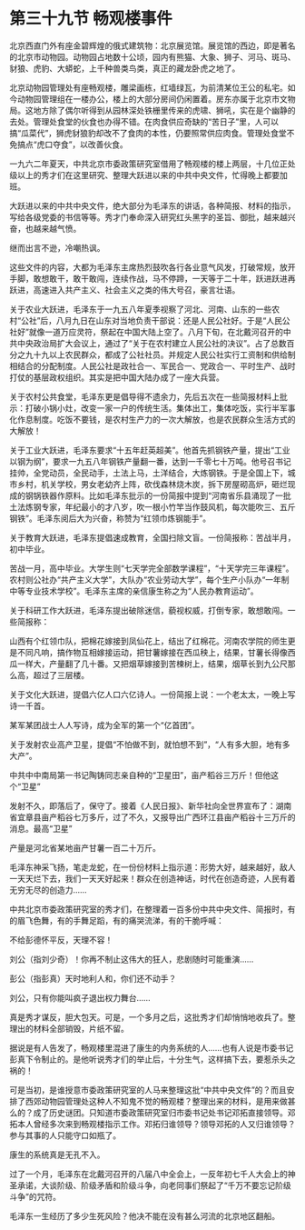 # 第三十九节 畅观楼事件

北京西直门外有座金碧辉煌的俄式建筑物：北京展览馆。展览馆的西边，即是著名的北京市动物园。动物园占地数十公顷，园内有熊猫、大象、狮子、河马、斑马、豺狼、虎豹、大蟒蛇，上千种兽类鸟类，真正的藏龙卧虎之地了。

北京动物园管理处有座畅观楼，雕梁画栋，红墙绿瓦，为前清某位王公的私宅。如今动物园管理组在一楼办公，楼上的大部分房间仍闲置着。房东亦属于北京市文物局。这地方除了偶尔听得到从园林深处铁栅里传来的虎啸、狮吼，实在是个幽静的去处。管理处食堂的伙食也办得不错。在肉食供应奇缺的“苦日子”里，人可以搞“瓜菜代”，狮虎豺狼豹却改不了食肉的本性，仍要照常供应肉食。管理处食堂不免搞点“虎口夺食”，以改善伙食。

一九六二年夏天，中共北京市委政策研究室借用了畅观楼的楼上两层，十几位正处级以上的秀才们在这里研究、整理大跃进以来的中共中央文件，忙得晚上都要加班。

大跃进以来的中共中央文件，绝大部分为毛泽东的讲话，各种简报、材料的指示，写给各级党委的书信等等。秀才门奉命深入研究红头黑字的圣旨、御批，越来越兴奋，也越来越气愤。

继而出言不逊，冷嘲热讽。

这些文件的内容，大都为毛泽东主席热烈鼓吹各行各业意气风发，打破常规，放开手脚，敢想敢干，敢干敢闯，连续作战，马不停蹄，一天等于二十年，跃进跃进再跃进，高速进入共产主义、社会主义之类的伟大号召，豪言壮语。

关于农业大跃进，毛泽东于一九五八年夏季视察了河北、河南、山东的一些农村“公社”后，八月九日在山东对当地负责干部说：还是人民公社好。于是“人民公社好”就像一道万应灵符，祭起在中国大陆上空了。八月下旬，在北戴河召开的中共中央政治局扩大会议上，通过了“关于在农村建立人民公社的决议”。占了总数百分之九十九以上农民群众，都成了公社社员。并规定人民公社实行工资制和供给制相结合的分配制度。人民公社是政社合一、军民合一、党政合一、平时生产、战时打仗的基层政权组织。其实是把中国大陆办成了一座大兵营。

关于农村公共食堂，毛泽东更是倡导得不遗余力，先后五次在一些简报材料上批示：打破小锅小灶，改变一家一户的传统生活。集体出工，集体吃饭，实行半军事化作息制度。吃饭不要钱，是农村生产力的一次大解放，也是农民群众生活方式的大解放！

关于工业大跃进，毛泽东要求“十五年赶英超美”。他首先抓钢铁产量，提出“工业以钢为纲”，要求一九五八年钢铁产量翻一番，达到一千零七十万吨。他号召书记挂帅，全党动员，全民动手，土法上马，土洋结合，大炼钢铁。于是全国上下，城市乡村，机关学校，男女老幼齐上阵，砍伐森林烧木炭，拆下房屋砌高炉，砸烂现成的钢锅铁器作原料。比如毛泽东批示的一份简报中提到“河南省乐县涌现了一批土法炼钢专家，年纪最小的才八岁，吹一根小竹竿当作鼓风机，每次能吹三、五斤钢铁”。毛泽东阅后大为兴奋，称赞为“红领巾炼钢能手”。

关于教育大跃进，毛泽东提倡速成教育，全国扫除文盲。一份简报称：苦战半月，初中毕业。

苦战一月，高中毕业。大学生则“七天学完全部数学课程”，“十天学完三年课程”。农村则公社办“共产主义大学”，大队办“农业劳动大学”，每个生产小队办“一年制中等专业技术学校”。毛泽东主席的亲信康生称之为“人民办教育运动”。

关于科研工作大跃进，毛泽东提出破除迷信，藐视权威，打倒专家，敢想敢闯。一些简报称：

山西有个红领巾队，把棉花嫁接到凤仙花上，结出了红棉花。河南农学院的师生更是不同凡响，搞作物互相嫁接运动，把甘薯嫁接在西瓜秧上，结果，甘薯长得像西瓜一样大，产量翻了几十番。又把烟草嫁接到苦楝树上，结果，烟草长到九公尺那么高，超过了三层楼。

关于文化大跃进，提倡六亿人口六亿诗人。一份简报上说：一个老太太，一晚上写诗一千首。

某军某团战士人人写诗，成为全军的第一个“亿首团”。

关于发射农业高产卫星，提倡“不怕做不到，就怕想不到”，“人有多大胆，地有多大产”。

中共中中南局第一书记陶铸同志亲自种的“卫星田”，亩产稻谷三万斤！但他这个“卫星”

发射不久，即落后了，保守了。接着《人民日报》、新华社向全世界宣布了：湖南省宜章县亩产稻谷七万多斤，过了不久，又报导出广西环江县亩产稻谷十三万斤的消息。最高“卫星”

产量是河北省某地亩产甘薯一百二十万斤。

毛泽东神采飞扬，笔走龙蛇，在一份份材料上指示道：形势大好，越来越好，敌人一天天烂下去，我们一天天好起来！群众在创造神话，时代在创造奇迹，人民有着无穷无尽的创造力……

中共北京市委政策研究室的秀才们，在整理着一百多份中共中央文件、简报时，有的眉飞色舞，有的手舞足蹈，有的痛哭流涕，有的干脆呼喊：

不给彭德怀平反，天理不容！

刘公（指刘少奇）！你再不制止这伟大的狂人，悲剧随时可能重演……

彭公（指彭真）天时地利人和，你们还不动手？

刘公，只有你能叫疯子退出权力舞台……

真是秀才谋反，胆大包天。可是，一个多月之后，这批秀才们却悄悄地收兵了。整理出的材料全部销毁，片纸不留。

据说是有人告发了，畅观楼里混进了康生的内务系统的人……也有人说是市委书记彭真下令制止的。是他听说秀才们的举止后，十分生气，这样搞下去，要惹杀头之祸的！

可是当初，是谁授意市委政策研究室的人马来整理这批“中共中央文件”的？而且安排了西郊动物园管理处这种人不知鬼不觉的畅观楼？整理出来的材料，是用来做甚么的？成了历史谜团。只知道市委政策研究室归市委书记处书记邓拓直接领导。邓拓本人曾经多次来到畅观楼指示工作。邓拓归谁领导？领导邓拓的人又归谁领导？参与其事的人只能守口如瓶了。

康生的系统真是无孔不入。

过了一个月，毛泽东在北戴河召开的八届八中全会上，一反年初七千人大会上的神圣承诺，大谈阶级、阶级矛盾和阶级斗争，向老同事们祭起了“千万不要忘记阶级斗争”的咒符。

毛泽东一生经历了多少生死风险？他决不能在没有甚么河流的北京地区翻船。
